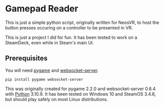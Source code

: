 # Gamepad Reader

This is just a simple python script, originally written for NeosVR, to host the button presses occuring on a controller to be presented in VR.

This is just a project I did for fun. It has been tested to work on a SteamDeck, even while in Steam's main UI.

## Prerequisites

You will need [pygame](https://github.com/pygame/pygame) and [websocket-server](https://github.com/Pithikos/python-websocket-server).

```
pip install pygame websocket-server
```

This was originally created for pygame 2.2.0 and websocket-server 0.6.4 with [Python](https://www.python.org/) 3.10.9. It has been tested on Windows 10 and SteamOS 3.4.6, but should play safely on most Linux distributions.